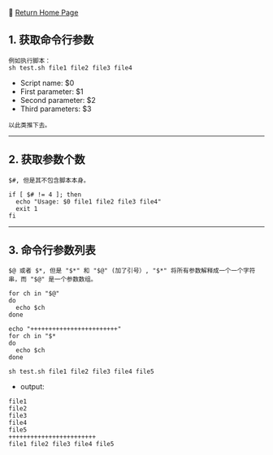 :hotel: [Return Home Page](https://github.com/geophydog/geophydog.github.io/blob/master/README.md#welcome-to-geophydogs-self-pages)
## 1. 获取命令行参数
```
例如执行脚本：
sh test.sh file1 file2 file3 file4
```
- Script name: $0
- First parameter: $1
- Second parameter: $2
- Third parameters: $3
```
以此类推下去。
```

***

## 2. 获取参数个数
```
$#, 但是其不包含脚本本身。
```
```shell
if [ $# != 4 ]; then
  echo "Usage: $0 file1 file2 file3 file4"
  exit 1
fi
```

***

## 3. 命令行参数列表
```
$@ 或者 $*, 但是 "$*" 和 "$@" (加了引号）, "$*" 将所有参数解释成一个一个字符串，而 "$@" 是一个参数数组。
```
```shell
for ch in "$@"
do
  echo $ch
done

echo "++++++++++++++++++++++++"
for ch in "$*
do
  echo $ch
done
```
```
sh test.sh file1 file2 file3 file4 file5
```
- output:
```
file1
file2
file3
file4
file5
++++++++++++++++++++++++
file1 file2 file3 file4 file5
```
